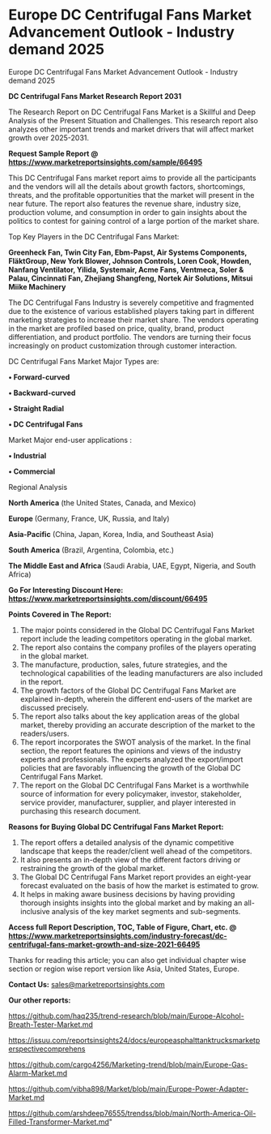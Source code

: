 # Europe DC Centrifugal Fans Market Advancement Outlook - Industry demand 2025
Europe DC Centrifugal Fans Market Advancement Outlook - Industry demand 2025

<strong>DC Centrifugal Fans Market Research Report 2031</strong>

The Research Report on DC Centrifugal Fans Market is a Skillful and Deep Analysis of the Present Situation and Challenges. This research report also analyzes other important trends and market drivers that will affect market growth over 2025-2031.

<strong>Request Sample Report @ <a href=https://www.marketreportsinsights.com/sample/66495>https://www.marketreportsinsights.com/sample/66495</a></strong>

This DC Centrifugal Fans market report aims to provide all the participants and the vendors will all the details about growth factors, shortcomings, threats, and the profitable opportunities that the market will present in the near future. The report also features the revenue share, industry size, production volume, and consumption in order to gain insights about the politics to contest for gaining control of a large portion of the market share.

Top Key Players in the DC Centrifugal Fans Market:

<strong>Greenheck Fan, Twin City Fan, Ebm-Papst, Air Systems Components, FläktGroup, New York Blower, Johnson Controls, Loren Cook, Howden, Nanfang Ventilator, Yilida, Systemair, Acme Fans, Ventmeca, Soler & Palau, Cincinnati Fan, Zhejiang Shangfeng, Nortek Air Solutions, Mitsui Miike Machinery</strong>

The DC Centrifugal Fans Industry is severely competitive and fragmented due to the existence of various established players taking part in different marketing strategies to increase their market share. The vendors operating in the market are profiled based on price, quality, brand, product differentiation, and product portfolio. The vendors are turning their focus increasingly on product customization through customer interaction.

DC Centrifugal Fans Market Major Types are:

<strong>• Forward-curved

• Backward-curved

• Straight Radial

• DC Centrifugal Fans</strong>

Market Major end-user applications :

<strong>• Industrial

• Commercial</strong>

Regional Analysis

</u><strong><b>North America</b></strong> (the United States, Canada, and Mexico)

<strong><b>Europe </b></strong>(Germany, France, UK, Russia, and Italy)

<strong><b>Asia-Pacific</b></strong> (China, Japan, Korea, India, and Southeast Asia)

<strong><b>South America</b></strong> (Brazil, Argentina, Colombia, etc.)

<strong><b>The Middle East and Africa</b></strong> (Saudi Arabia, UAE, Egypt, Nigeria, and South Africa)

<strong>Go For Interesting Discount Here: <a href=https://www.marketreportsinsights.com/discount/66495>https://www.marketreportsinsights.com/discount/66495</a></strong>

<strong>Points Covered in The Report:</strong>
<ol>
  <li>The major points considered in the Global DC Centrifugal Fans Market report include the leading competitors operating in the global market.</li>
  <li>The report also contains the company profiles of the players operating in the global market.</li>
  <li>The manufacture, production, sales, future strategies, and the technological capabilities of the leading manufacturers are also included in the report.</li>
  <li>The growth factors of the Global DC Centrifugal Fans Market are explained in-depth, wherein the different end-users of the market are discussed precisely.</li>
  <li>The report also talks about the key application areas of the global market, thereby providing an accurate description of the market to the readers/users.</li>
  <li>The report incorporates the SWOT analysis of the market. In the final section, the report features the opinions and views of the industry experts and professionals. The experts analyzed the export/import policies that are favorably influencing the growth of the Global DC Centrifugal Fans Market.</li>
  <li>The report on the Global DC Centrifugal Fans Market is a worthwhile source of information for every policymaker, investor, stakeholder, service provider, manufacturer, supplier, and player interested in purchasing this research document.</li>
</ol>
<strong>Reasons for Buying Global DC Centrifugal Fans Market Report:</strong>

<ol>
  <li>The report offers a detailed analysis of the dynamic competitive landscape that keeps the reader/client well ahead of the competitors.</li>
  <li>It also presents an in-depth view of the different factors driving or restraining the growth of the global market.</li>
  <li>The Global DC Centrifugal Fans Market report provides an eight-year forecast evaluated on the basis of how the market is estimated to grow.</li>
  <li>It helps in making aware business decisions by having providing thorough insights insights into the global market and by making an all-inclusive analysis of the key market segments and sub-segments.</li>
</ol>
<strong>Access full Report Description, TOC, Table of Figure, Chart, etc. @ <a href=https://www.marketreportsinsights.com/industry-forecast/dc-centrifugal-fans-market-growth-and-size-2021-66495>https://www.marketreportsinsights.com/industry-forecast/dc-centrifugal-fans-market-growth-and-size-2021-66495</a></strong>


Thanks for reading this article; you can also get individual chapter wise section or region wise report version like Asia, United States, Europe.

<strong>Contact Us:</strong>
sales@marketreportsinsights.com

<strong>Our other reports:</strong>

<a href=https://github.com/haq235/trend-research/blob/main/Europe-Alcohol-Breath-Tester-Market.md>https://github.com/haq235/trend-research/blob/main/Europe-Alcohol-Breath-Tester-Market.md</a>

<a href=https://issuu.com/reportsinsights24/docs/europeasphalttanktrucksmarketperspectivecomprehens>https://issuu.com/reportsinsights24/docs/europeasphalttanktrucksmarketperspectivecomprehens</a>

<a href=https://github.com/cargo4256/Marketing-trend/blob/main/Europe-Gas-Alarm-Market.md>https://github.com/cargo4256/Marketing-trend/blob/main/Europe-Gas-Alarm-Market.md</a>

<a href=https://github.com/vibha898/Market/blob/main/Europe-Power-Adapter-Market.md>https://github.com/vibha898/Market/blob/main/Europe-Power-Adapter-Market.md</a>

<a href=https://github.com/arshdeep76555/trendss/blob/main/North-America-Oil-Filled-Transformer-Market.md>https://github.com/arshdeep76555/trendss/blob/main/North-America-Oil-Filled-Transformer-Market.md</a>"

